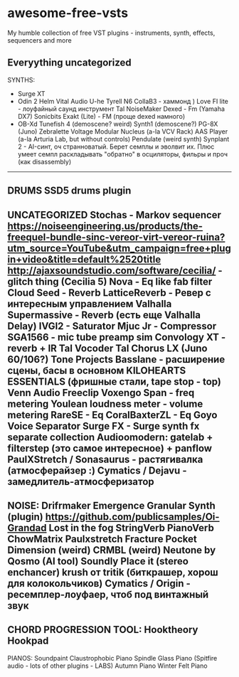 # awesome-free-vsts
My humble collection of free VST plugins - instruments, synth, effects, sequencers and more

## Everyything uncategorized
SYNTHS:
+ Surge XT
+ Odin 2
Helm
Vital Audio
U-he Tyrell N6
CollaB3 - хаммонд )
Love FI lite - лоуфайный саунд инструмент
Tal NoiseMaker
Dexed - Fm (Yamaha DX7)
Sonicbits Exakt (Lite) - FM (проще dexed намного)
+ OB-Xd
Tunefish 4 (demoscene? weird)
Synth1 (demoscene?)
PG-8X (Juno)
Zebralette
Voltage Modular Nucleus (a-la VCV Rack)
AAS Player (a-la Arturia Lab, but without controls)
Pendulate (weird synth)
Synplant 2 - AI-синт, оч странноватый. Берет семплы и эволвит их. Плюс умеет семпл раскладывать "обратно" в осциляторы, фильры и проч (как disassembly)
-------------------------------
DRUMS
SSD5 drums plugin
-------------------------------
UNCATEGORIZED
Stochas - Markov sequencer
https://noiseengineering.us/products/the-freequel-bundle-sinc-vereor-virt-vereor-ruina?utm_source=YouTube&utm_campaign=free+plugin+video&title=default%2520title
http://ajaxsoundstudio.com/software/cecilia/ - glitch thing (Cecilia 5)
Nova - Eq like fab filter
Cloud Seed - Reverb
LatticeReverb - Ревер с интересным управлением
Valhalla Supermassive - Reverb (есть еще Valhalla Delay)
IVGI2 - Saturator
Mjuc Jr - Compressor
SGA1566 - mic tube preamp sim
Convology XT - reverb + IR
Tal Vocoder
Tal Chorus LX (Juno 60/106?)
Tone Projects Basslane - расширение сцены, басы в основном
KILOHEARTS ESSENTIALS (фришные стали, tape stop - top)
Venn Audio Freeclip
Voxengo Span - freq metering
Youlean loudness meter - volume metering
RareSE - Eq
CoralBaxterZL - Eq
Goyo Voice Separator
Surge FX - Surge synth fx separate collection
Audioomodern: gatelab + filterstep (это самое интересное) + panflow
PaulXStretch / Sonasaurus - растягивалка (атмосферайзер :)
Cymatics / Dejavu - замедлитель-атмосферизатор
---------------------
NOISE:
Drifrmaker
Emergence Granular Synth (plugin)
https://github.com/publicsamples/Oi-Grandad
Lost in the fog
StringVerb
PianoVerb
ChowMatrix
Paulxstretch
Fracture
Pocket Dimension (weird)
CRMBL (weird)
Neutone by Qosmo (AI tool)
Soundly Place it (stereo enchancer)
krush от tritik (биткрашер, хорош для колокольчиков)
Cymatics / Origin - ресемплер-лоуфаер, чтоб под винтажный звук
---------------------
CHORD PROGRESSION TOOL:
Hooktheory Hookpad
-----------------------
PIANOS:
Soundpaint
Claustrophobic Piano
Spindle
Glass Piano (Spitfire audio - lots of other plugins - LABS)
Autumn Piano
Winter Felt Piano
